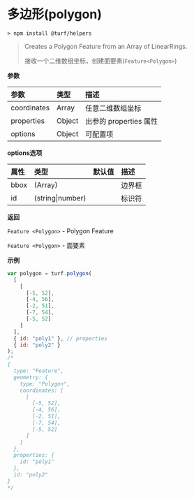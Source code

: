 # 多边形(polygon)

```
> npm install @turf/helpers
```

> Creates a Polygon Feature from an Array of LinearRings.
> 
> 接收一个二维数组坐标，创建面要素(`Feature<Polygon>`)

**参数**

| 参数        | 类型   | 描述                   |
| :---------- | :----- | :--------------------- |
| coordinates | Array  | 任意二维数组坐标       |
| properties  | Object | 出参的 properties 属性 |
| options     | Object | 可配置项               |

**options选项**

| 属性 | 类型             | 默认值 | 描述   |
| :--- | :--------------- | :----- | :----- |
| bbox | (Array)          |        | 边界框 |
| id   | (string\|number) |        | 标识符 |

**返回**

`Feature <Polygon>` - Polygon Feature

`Feature <Polygon>` - 面要素

**示例**

```js
var polygon = turf.polygon(
  [
    [
      [-5, 52],
      [-4, 56],
      [-2, 51],
      [-7, 54],
      [-5, 52]
    ]
  ],
  { id: "poly1" }, // properties
  { id: "poly2" }
);
/*
{
  type: "Feature",
  geometry: {
    type: "Polygon",
    coordinates: [
      [
        [-5, 52],
        [-4, 56],
        [-2, 51],
        [-7, 54],
        [-5, 52]
      ]
    ]
  },
  properties: {
    id: "poly1"
  },
  id: "poly2"
}
*/
```